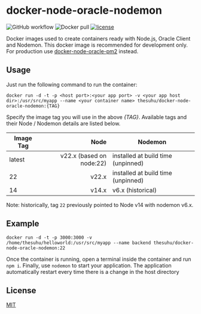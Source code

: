 # docker-node-oracle-nodemon

![GitHub workflow](https://github.com/thesuhu/docker-node-oracle-nodemon/actions/workflows/docker-image.yml/badge.svg) ![Docker pull](https://img.shields.io/docker/pulls/thesuhu/docker-node-oracle-nodemon) [![license](https://img.shields.io/github/license/thesuhu/docker-node-oracle-nodemon)](https://github.com/thesuhu/docker-node-oracle-nodemon/blob/master/LICENSE)

Docker images used to create containers ready with Node.js, Oracle Client and Nodemon. This docker image is recommended for development only. For production use [docker-node-oracle-pm2](https://github.com/thesuhu/docker-node-oracle-pm2) instead.

## Usage

Just run the following command to run the container:

```
docker run -d -t -p <host port>:<your app port> -v <your app host dir>:/usr/src/myapp --name <your container name> thesuhu/docker-node-oracle-nodemon:{TAG}
```

Specify the image tag you will use in the above *{TAG}*. Available tags and their Node / Nodemon details are listed below.

| Image Tag | Node | Nodemon |
|-----------|------:|---------|
| latest    | v22.x (based on node:22) | installed at build time (unpinned) |
| 22        | v22.x | installed at build time (unpinned) |
| 14        | v14.x | v6.x (historical) |

Note: historically, tag `22` previously pointed to Node v14 with nodemon v6.x.

## Example

```
docker run -d -t -p 3000:3000 -v /home/thesuhu/helloworld:/usr/src/myapp --name backend thesuhu/docker-node-oracle-nodemon:22
```

Once the container is running, open a terminal inside the container and run `npm i`. Finally, use `nodemon` to start your application. The application automatically restart every time there is a change in the host directory

## License

[MIT](https://github.com/thesuhu/docker-node-oracle-nodemon/blob/master/LICENSE)

